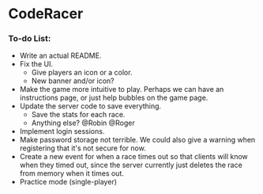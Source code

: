 # CodeRacer

### To-do List:
* Write an actual README.
* Fix the UI.
  - Give players an icon or a color.
  - New banner and/or icon?
* Make the game more intuitive to play.  Perhaps we can have an instructions page, or just help bubbles on the game page.
* Update the server code to save everything.
  - Save the stats for each race.
  - Anything else? @Robin @Roger
* Implement login sessions.
* Make password storage not terrible.  We could also give a warning when registering that it's not secure for now.
* Create a new event for when a race times out so that clients will know when they timed out, since the server currently just deletes the race from memory when it times out.
* Practice mode (single-player)
